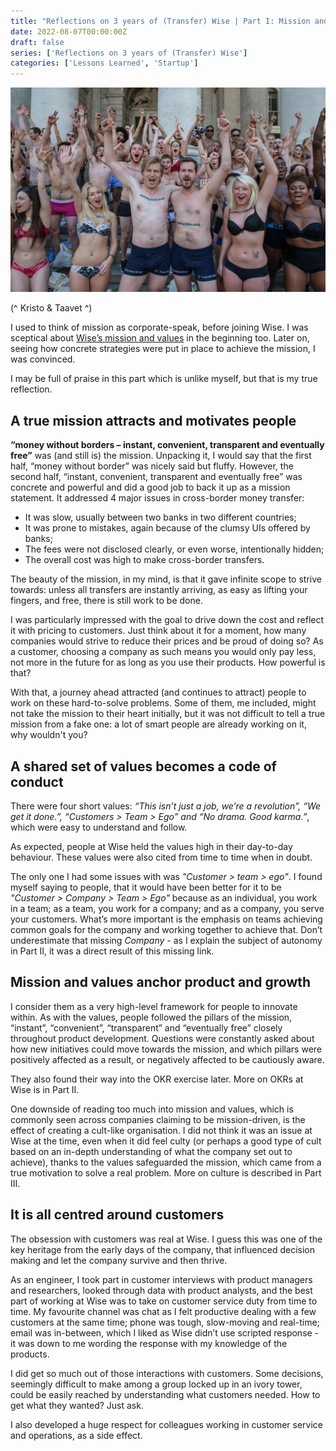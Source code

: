 ```yaml
---
title: "Reflections on 3 years of (Transfer) Wise | Part I: Mission and Values"
date: 2022-08-07T00:00:00Z
draft: false
series: ['Reflections on 3 years of (Transfer) Wise']
categories: ['Lessons Learned', 'Startup']
---
```


![Twitter | Wise](/twitter-transferwise-nothing-to-hide.jpeg)

(^ Kristo & Taavet ^)

I used to think of mission as corporate-speak, before joining Wise. I was sceptical about [Wise’s mission and values](/TransferWise-handbook-180702-v12.pdf) in the beginning too. Later on, seeing how concrete strategies were put in place to achieve the mission, I was convinced.

I may be full of praise in this part which is unlike myself, but that is my true reflection. 

## A true mission attracts and motivates people

**“money without borders – instant, convenient, transparent and eventually free”** was (and still is) the mission. Unpacking it, I would say that the first half, “money without border” was nicely said but fluffy. However, the second half, “instant, convenient, transparent and eventually free” was concrete and powerful and did a good job to back it up as a mission statement. It addressed 4 major issues in cross-border money transfer:
- It was slow, usually between two banks in two different countries;
- It was prone to mistakes, again because of the clumsy UIs offered by banks;
- The fees were not disclosed clearly, or even worse, intentionally hidden;
- The overall cost was high to make cross-border transfers.

The beauty of the mission, in my mind, is that it gave infinite scope to strive towards: unless all transfers are instantly arriving, as easy as lifting your fingers, and free, there is still work to be done.

I was particularly impressed with the goal to drive down the cost and reflect it with pricing to customers. Just think about it for a moment, how many companies would strive to reduce their prices and be proud of doing so? As a customer, choosing a company as such means you would only pay less, not more in the future for as long as you use their products. How powerful is that?

With that, a journey ahead attracted (and continues to attract) people to work on these hard-to-solve problems. Some of them, me included, might not take the mission to their heart initially, but it was not difficult to tell a true mission from a fake one: a lot of smart people are already working on it, why wouldn't you? 

## A shared set of values becomes a code of conduct 

There were four short values: *“This isn’t just a job, we’re a revolution”, “We get it done.”, “Customers > Team > Ego” and “No drama. Good karma.”*, which were easy to understand and follow. 

As expected, people at Wise held the values high in their day-to-day behaviour. These values were also cited from time to time when in doubt. 

The only one I had some issues with was *"Customer > team > ego"*. I found myself saying to people, that it would have been better for it to be *"Customer > Company > Team > Ego"* because as an individual, you work in a team; as a team, you work for a company; and as a company, you serve your customers. What’s more important is the emphasis on teams achieving common goals for the company and working together to achieve that. Don’t underestimate that missing *Company* - as I explain the subject of autonomy in Part II, it was a direct result of this missing link. 

## Mission and values anchor product and growth 

I consider them as a very high-level framework for people to innovate within. As with the values, people followed the pillars of the mission, “instant”, “convenient”, “transparent” and “eventually free” closely throughout product development. Questions were constantly asked about how new initiatives could move towards the mission, and which pillars were positively affected as a result, or negatively affected to be cautiously aware.

They also found their way into the OKR exercise later. More on OKRs at Wise is in Part II.

One downside of reading too much into mission and values, which is commonly seen across companies claiming to be mission-driven, is the effect of creating a cult-like organisation. I did not think it was an issue at Wise at the time, even when it did feel culty (or perhaps a good type of cult based on an in-depth understanding of what the company set out to achieve), thanks to the values safeguarded the mission, which came from a true motivation to solve a real problem. More on culture is described in Part III.    

## It is all centred around customers 

The obsession with customers was real at Wise. I guess this was one of the key heritage from the early days of the company, that influenced decision making and let the company survive and then thrive. 

As an engineer, I took part in customer interviews with product managers and researchers, looked through data with product analysts, and the best part of working at Wise was to take on customer service duty from time to time. My favourite channel was chat as I felt productive dealing with a few customers at the same time; phone was tough, slow-moving and real-time; email was in-between, which I liked as Wise didn’t use scripted response - it was down to me wording the response with my knowledge of the products. 

I did get so much out of those interactions with customers. Some decisions, seemingly difficult to make among a group locked up in an ivory tower, could be easily reached by understanding what customers needed. How to get what they wanted? Just ask.   

I also developed a huge respect for colleagues working in customer service and operations, as a side effect. 

